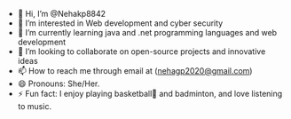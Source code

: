 - 👋 Hi, I’m @Nehakp8842
- 👀 I’m interested in Web development and cyber security 
- 🌱 I’m currently learning java and .net programming languages and web development
- 💞️ I’m looking to collaborate on open-source projects and innovative ideas
- 📫 How to reach me through email at (nehagp2020@gmail.com)
- 😄 Pronouns: She/Her.
- ⚡ Fun fact: I enjoy playing basketball🏀 and badminton, and love listening to music.

<!---
Nehakp8842/Nehakp8842 is a ✨ special ✨ repository because its `README.md` (this file) appears on your GitHub profile.
You can click the Preview link to take a look at your changes.
--->
